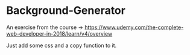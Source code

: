 # Background-Generator

An exercise from the course -> https://www.udemy.com/the-complete-web-developer-in-2018/learn/v4/overview

Just add some css and a copy function to it.

